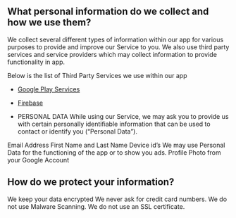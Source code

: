 ## What personal information do we collect and how we use them?
We collect several different types of information within our app for various purposes to provide and improve our Service to you. We also use third party services and service providers which may collect information to provide functionality in app.

Below is the list of Third Party Services we use within our app
- <a href="https://policies.google.com/privacy">Google Play Services</a>
- <a href="https://firebase.google.com/support/privacy">Firebase</a>

- PERSONAL DATA
While using our Service, we may ask you to provide us with certain personally identifiable information that can be used to contact or identify you (“Personal Data”).

Email Address
First Name and Last Name
Device id’s
We may use Personal Data for the functioning of the app or to show you ads.
Profile Photo from your Google Account

## How do we protect your information?
We keep your data encrypted
We never ask for credit card numbers.
We do not use Malware Scanning.
We do not use an SSL certificate.